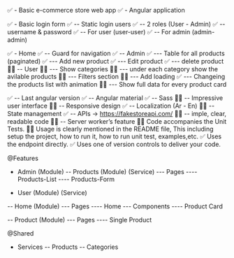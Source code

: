 ✅ - Basic e-commerce store web app
✅ - Angular application

✅ - Basic login form
✅ -- Static login users
✅ -- 2 roles (User - Admin)
✅ -- username & password
✅ -- For user (user-user)
✅ -- For admin (admin-admin)

✅ - Home
✅ -- Guard for navigation
✅ -- Admin
✅ --- Table for all products (paginated)
✅ --- Add new product
✅ --- Edit product
✅ --- delete product
🧑‍💻 -- User
🧑‍💻 --- Show categories
🧑‍💻 --- under each category show the avilable products
🧑‍💻 --- Filters section
🧑‍💻 --- Add loading
✅ --- Changeing the products list with animation
🧑‍💻 --- Show full data for every product card

✅ -- Last angular version
✅ -- Angular material
✅ -- Sass
🧑‍💻 -- Impressive user interface
🧑‍💻 -- Responsive design
✅ -- Localization (Ar - En)
🧑‍💻 -- State management
✅ -- APIs -> https://fakestoreapi.com/
🧑‍💻 -- imple, clear, readable code
🧑‍💻 -- Server worker’s feature
🧑‍💻 Code accompanies the Unit Tests.
🧑‍💻 Usage is clearly mentioned in the README file, This including setup the
project, how to run it, how to run unit test, examples,etc.
✅ Uses the endpoint directly.
✅ Uses one of version controls to deliver your code.



@Features
- Admin (Module)
-- Products (Module) (Service)
--- Pages
---- Products-List
---- Products-Form

- User (Module) (Service)

-- Home (Module)
--- Pages
---- Home
--- Components
---- Product Card

-- Product (Module)
--- Pages
---- Single Product





@Shared
- Services
-- Products
-- Categories
